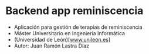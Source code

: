 # Backend app reminiscencia 
- Aplicación para gestión de terapias de reminiscencia
- Máster Universitario en Ingeniería Informática
- (Universidad de León)[www.unileon.es]
- Autor: Juan Ramón Lastra Díaz
